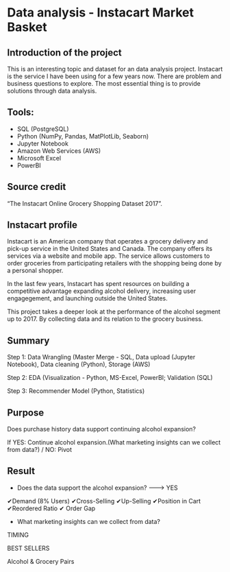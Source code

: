 # Data analysis - Instacart Market Basket

## Introduction of the project

This is an interesting topic and dataset for an data analysis project. Instacart is the service I have been using for a few years now. 
There are problem and business questions to explore. The most essential thing is to provide solutions through data analysis.

## Tools:
- SQL (PostgreSQL)
- Python (NumPy, Pandas, MatPlotLib, Seaborn)
- Jupyter Notebook
- Amazon Web Services (AWS)
- Microsoft Excel
- PowerBI

## Source credit
“The Instacart Online Grocery Shopping Dataset 2017”.

## Instacart profile
Instacart is an American company that operates a grocery delivery and pick-up service in the United States and Canada. 
The company offers its services via a website and mobile app. 
The service allows customers to order groceries from participating retailers with the shopping being done by a personal shopper.
 
In the last few years, Instacart has spent resources on building a competitive advantage expanding alcohol delivery, increasing user engagegement, and launching outside the United States. 

This project takes a deeper look at the performance of the alcohol segment up to 2017. By collecting data and its relation to the grocery business.

## Summary 

Step 1: Data Wrangling (Master Merge - SQL, Data upload (Jupyter Notebook), Data cleaning (Python), Storage (AWS)

Step 2: EDA (Visualization - Python, MS-Excel, PowerBI; Validation (SQL)

Step 3: Recommender Model (Python, Statistics)

## Purpose
Does purchase history data support continuing alcohol expansion?

If YES: Continue alcohol expansion.(What marketing insights can we collect from data?) / NO: Pivot

## Result

* Does the data support the alcohol expansion? --->   YES

✔Demand (8% Users)   ✔Cross-Selling 
✔Up-Selling   ✔Position in Cart  ✔Reordered Ratio  ✔ Order Gap 

* What marketing insights can we collect from data? 

TIMING

BEST SELLERS

Alcohol & Grocery Pairs

